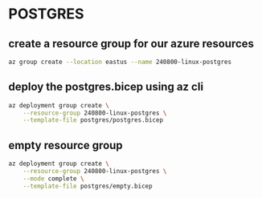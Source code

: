 # POSTGRES

## create a resource group for our azure resources
```bash
az group create --location eastus --name 240800-linux-postgres
```

## deploy the postgres.bicep using az cli
```bash
az deployment group create \
    --resource-group 240800-linux-postgres \
    --template-file postgres/postgres.bicep
```

## empty resource group
```bash
az deployment group create \
    --resource-group 240800-linux-postgres \
    --mode complete \
    --template-file postgres/empty.bicep
```
